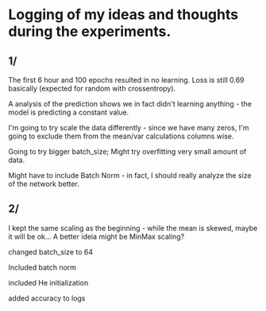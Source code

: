 # Logging of my ideas and thoughts during the experiments.

## 1/

The first 6 hour and 100 epochs resulted in no learning. Loss is still 0.69 basically (expected for random with crossentropy).

A analysis of the prediction shows we in fact didn't learning anything - the model is predicting a constant value.

I'm going to try scale the data differently - since we have many zeros, I'm going to exclude them from the mean/var calculations columns wise.

Going to try bigger batch\_size; Might try overfitting very small amount of data.

Might have to include Batch Norm - in fact, I should really analyze the size of the network better.

## 2/

I kept the same scaling as the beginning - while the mean is skewed, maybe it will be ok...
A better ideia might be MinMax scaling?

changed batch\_size to 64

Included batch norm

included He initialization

added accuracy to logs
